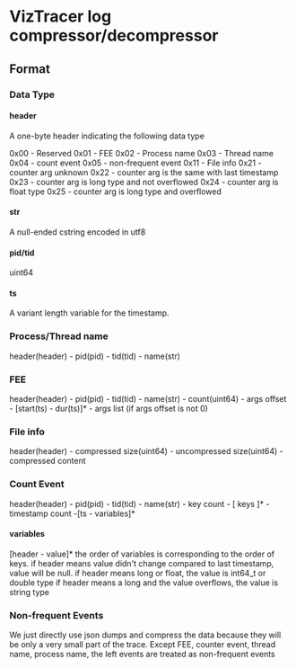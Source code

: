 # VizTracer log compressor/decompressor

## Format

### Data Type

#### header

A one-byte header indicating the following data type

0x00 - Reserved
0x01 - FEE
0x02 - Process name
0x03 - Thread name
0x04 - count event
0x05 - non-frequent event
0x11 - File info
0x21 - counter arg unknown
0x22 - counter arg is the same with last timestamp
0x23 - counter arg is long type and not overflowed
0x24 - counter arg is float type
0x25 - counter arg is long type and overflowed


#### str

A null-ended cstring encoded in utf8

#### pid/tid

uint64

#### ts

A variant length variable for the timestamp.

### Process/Thread name

header(header) - pid(pid) - tid(tid) - name(str)

### FEE

header(header) - pid(pid) - tid(tid) - name(str) - count(uint64) - args offset - [start(ts) - dur(ts)]* - args list (if args offset is not 0)

### File info

header(header) - compressed size(uint64) - uncompressed size(uint64) - compressed content

### Count Event

header(header) - pid(pid) - tid(tid) - name(str) - key count - [ keys ]* - timestamp count -[ts - variables]*

#### variables
[header - value]*
the order of variables is corresponding to the order of keys.
if header means value didn't change compared to last timestamp, value will be null.
if header means long or float, the value is int64_t or double type
if header means a long and the value overflows, the value is string type

### Non-frequent Events

We just directly use json dumps and compress the data because they will be only a very small part of the trace. Except FEE, counter event, thread name, process name, the left events are treated as non-frequent events
